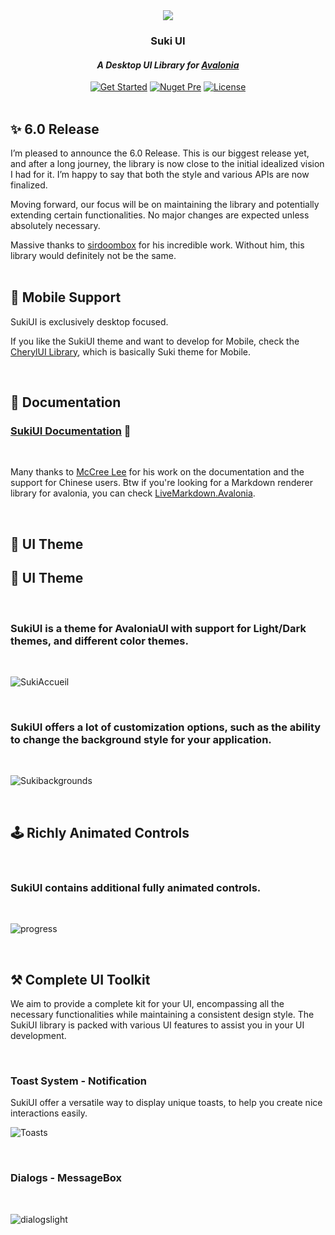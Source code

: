 <div id="header" align="center">
	<img src="https://raw.githubusercontent.com/kikipoulet/SukiUI/main/Images/OIG.N5o-removebg-preview.png" ></img> 
	<h3>Suki UI</h3>
	<h4><i>A Desktop UI Library for <a href="https://avaloniaui.net/">Avalonia</a></i></h4>
	<div id="badges" >
		<a href="https://kikipoulet.github.io/SukiUI/documentation/getting-started/installation.html"><img src="https://img.shields.io/badge/GET%20STARTED-purple?style=for-the-badge" alt="Get Started"/></a>
		<a href="https://www.nuget.org/packages/SukiUI"><img src="https://img.shields.io/nuget/vpre/SukiUI?style=for-the-badge" alt="Nuget Pre"/></a> 
		<a href="https://github.com/kikipoulet/SukiUI/blob/main/LICENSE"><img src="https://img.shields.io/github/license/kikipoulet/SukiUI?style=for-the-badge" alt="License"/></a>  
	</div>
</div>
<br/>


## ✨ 6.0 Release

I’m pleased to announce the 6.0 Release. This is our biggest release yet, and after a long journey, the library is now close to the initial idealized vision I had for it. I’m happy to say that both the style and various APIs are now finalized.

Moving forward, our focus will be on maintaining the library and potentially extending certain functionalities. No major changes are expected unless absolutely necessary.

Massive thanks to [sirdoombox](https://github.com/sirdoombox) for his incredible work. Without him, this library would definitely not be the same.
<br/><br/>

## 📱 Mobile Support

SukiUI is exclusively desktop focused.

If you like the SukiUI theme and want to develop for Mobile, check the [CherylUI Library](https://github.com/kikipoulet/CherylUI.Uno), which is basically Suki theme for Mobile.


<br/>

## 📄 Documentation



### [SukiUI Documentation](https://kikipoulet.github.io/SukiUI/)  🚀
<br/>

Many thanks to [McCree Lee](https://github.com/AuroraZiling) for his work on the documentation and the support for Chinese users.
Btw if you're looking for a Markdown renderer library for avalonia, you can check [LiveMarkdown.Avalonia](https://github.com/DearVa/LiveMarkdown.Avalonia).


<br/>



## 🎨 UI Theme 


## 🎨 UI Theme 

<br/>

### SukiUI is a theme for AvaloniaUI with support for Light/Dark themes, and different color themes.

<br/>

![SukiAccueil](https://github.com/user-attachments/assets/ffec8cab-ca19-424b-a325-3a11b4545f7a)


<br/>

### SukiUI offers a lot of customization options, such as the ability to change the background style for your application.

<br/>

![Sukibackgrounds](https://github.com/user-attachments/assets/8a46e07e-2ee2-4052-9e03-d1d1e4d598f7)


<br/>

## 🕹 Richly Animated Controls

<br/>

###  SukiUI contains additional fully animated controls.

<br/>


![progress](https://github.com/user-attachments/assets/af4e59ef-a31b-49cc-a4c4-1923959dc284)

 
<br/>

## ⚒ Complete UI Toolkit

We aim to provide a complete kit for your UI, encompassing all the necessary functionalities while maintaining a consistent design style. The SukiUI library is packed with various UI features to assist you in your UI development.

<br/>

### Toast System - Notification

SukiUI offer a versatile way to display unique toasts, to help you create nice interactions easily.


![Toasts](https://github.com/user-attachments/assets/b0b4c0b4-1318-4eaf-bada-45adeb02327f)


<br/>

### Dialogs - MessageBox

<br/>

![dialogslight](https://github.com/user-attachments/assets/51f05964-e847-4ed6-a1f7-78616eea9cee)


<br/>
